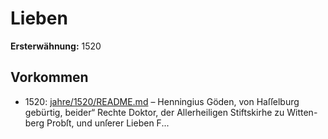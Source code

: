 # Lieben

**Ersterwähnung:** 1520

## Vorkommen
- 1520: [jahre/1520/README.md](../jahre/1520/README.md) – Henningius Göden, von Haſſelburg gebürtig, beider“
Rechte Doktor, der Allerheiligen Stiftskirhe zu Witten-
berg Probſt, und unſerer Lieben F...
